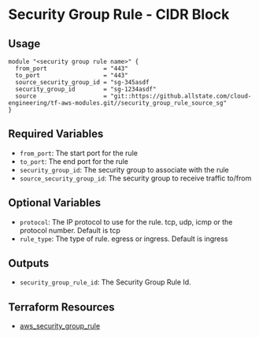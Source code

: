 # Security Group Rule - CIDR Block

## Usage

```hcl
module "<security group rule name>" {
  from_port                = "443"
  to_port                  = "443"
  source_security_group_id = "sg-345asdf
  security_group_id        = "sg-1234asdf"
  source                   = "git::https://github.allstate.com/cloud-engineering/tf-aws-modules.git//security_group_rule_source_sg"
}
```

## Required Variables

* `from_port`: The start port for the rule
* `to_port`: The end port for the rule
* `security_group_id`: The security group to associate with the rule
* `source_security_group_id`: The security group to receive traffic to/from

## Optional Variables

* `protocol`: The IP protocol to use for the rule. tcp, udp, icmp or the protocol number. Default is tcp
* `rule_type`: The type of rule. egress or ingress. Default is ingress

## Outputs

* `security_group_rule_id`: The Security Group Rule Id.

## Terraform Resources

* [aws_security_group_rule](https://www.terraform.io/docs/providers/aws/r/security_group_rule.html)
